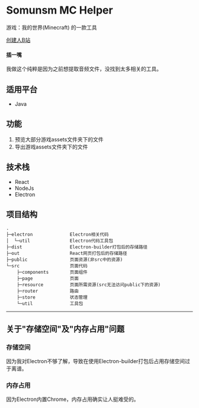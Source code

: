 # Somunsm MC Helper

游戏：我的世界(Minecraft) 的一款工具

[创建人B站](https://space.bilibili.com/66932246)

#### 插一嘴

我做这个纯粹是因为之前想提取音频文件，没找到太多相关的工具。

## 适用平台

- Java

## 功能

<ol>
    <li>预览大部分游戏assets文件夹下的文件</li>
    <li>导出游戏assets文件夹下的文件</li>
</ol>

## 技术栈

- React
- NodeJs
- Electron

## 项目结构

```
.
├─electron              Electron相关代码
│  └─util               Electron代码工具包
├─dist                  Electron-builder打包后的存储路径
├─out                   React网页打包后的存储路径
├─public                页面资源(非src中的资源)
└─src                   页面代码
    ├─components        页面组件
    ├─page              页面
    ├─resource          页面所需资源(src无法访问public下的资源)
    ├─router            路由
    ├─store             状态管理
    └─util              工具包

```

<hr/>

## 关于"存储空间"及"内存占用"问题

### 存储空间

因为我对Electron不够了解，导致在使用Electron-builder打包后占用存储空间过于离谱。

### 内存占用

因为Electron内置Chrome，内存占用确实让人挺难受的。